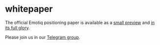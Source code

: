 # whitepaper

The official Emotiq positioning paper is available as a [small preview][1] and [in its full glory][2].

Please join us in our [Telegram group](https://t.me/emotiq_users).

[1]: https://drive.google.com/file/d/16S3vbiAvb0CeL6LZYyFS54qag__vJ-OD/view?usp=sharing
[2]: https://drive.google.com/file/d/1UwkRzAmMTu_bCfSPeijPQBP45OeMYWOn/view?usp=sharing

